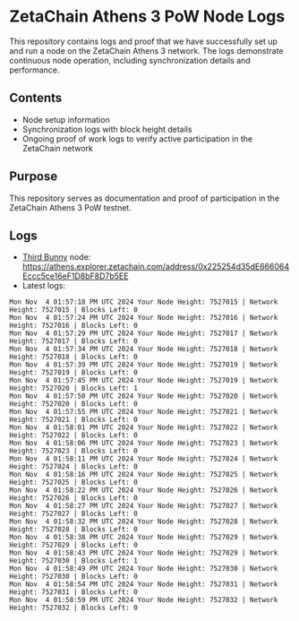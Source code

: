 # ZetaChain Athens 3 PoW Node Logs
This repository contains logs and proof that we have successfully set up and run a node on the ZetaChain Athens 3 network. The logs demonstrate continuous node operation, including synchronization details and performance.

## Contents
- Node setup information
- Synchronization logs with block height details
- Ongoing proof of work logs to verify active participation in the ZetaChain network

## Purpose
This repository serves as documentation and proof of participation in the ZetaChain Athens 3 PoW testnet.

## Logs

- [Third Bunny](https://thirdbunny.xyz/) node: https://athens.explorer.zetachain.com/address/0x225254d35dE666064Eccc5ce16eF1D8bF8D7b5EE
- Latest logs:
```
Mon Nov  4 01:57:18 PM UTC 2024 Your Node Height: 7527015 | Network Height: 7527015 | Blocks Left: 0
Mon Nov  4 01:57:24 PM UTC 2024 Your Node Height: 7527016 | Network Height: 7527016 | Blocks Left: 0
Mon Nov  4 01:57:29 PM UTC 2024 Your Node Height: 7527017 | Network Height: 7527017 | Blocks Left: 0
Mon Nov  4 01:57:34 PM UTC 2024 Your Node Height: 7527018 | Network Height: 7527018 | Blocks Left: 0
Mon Nov  4 01:57:39 PM UTC 2024 Your Node Height: 7527019 | Network Height: 7527019 | Blocks Left: 0
Mon Nov  4 01:57:45 PM UTC 2024 Your Node Height: 7527019 | Network Height: 7527020 | Blocks Left: 1
Mon Nov  4 01:57:50 PM UTC 2024 Your Node Height: 7527020 | Network Height: 7527020 | Blocks Left: 0
Mon Nov  4 01:57:55 PM UTC 2024 Your Node Height: 7527021 | Network Height: 7527021 | Blocks Left: 0
Mon Nov  4 01:58:01 PM UTC 2024 Your Node Height: 7527022 | Network Height: 7527022 | Blocks Left: 0
Mon Nov  4 01:58:06 PM UTC 2024 Your Node Height: 7527023 | Network Height: 7527023 | Blocks Left: 0
Mon Nov  4 01:58:11 PM UTC 2024 Your Node Height: 7527024 | Network Height: 7527024 | Blocks Left: 0
Mon Nov  4 01:58:16 PM UTC 2024 Your Node Height: 7527025 | Network Height: 7527025 | Blocks Left: 0
Mon Nov  4 01:58:22 PM UTC 2024 Your Node Height: 7527026 | Network Height: 7527026 | Blocks Left: 0
Mon Nov  4 01:58:27 PM UTC 2024 Your Node Height: 7527027 | Network Height: 7527027 | Blocks Left: 0
Mon Nov  4 01:58:32 PM UTC 2024 Your Node Height: 7527028 | Network Height: 7527028 | Blocks Left: 0
Mon Nov  4 01:58:38 PM UTC 2024 Your Node Height: 7527029 | Network Height: 7527029 | Blocks Left: 0
Mon Nov  4 01:58:43 PM UTC 2024 Your Node Height: 7527029 | Network Height: 7527030 | Blocks Left: 1
Mon Nov  4 01:58:49 PM UTC 2024 Your Node Height: 7527030 | Network Height: 7527030 | Blocks Left: 0
Mon Nov  4 01:58:54 PM UTC 2024 Your Node Height: 7527031 | Network Height: 7527031 | Blocks Left: 0
Mon Nov  4 01:58:59 PM UTC 2024 Your Node Height: 7527032 | Network Height: 7527032 | Blocks Left: 0
```
